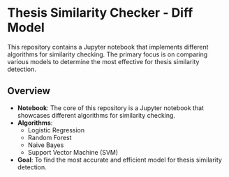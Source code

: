 
# Thesis Similarity Checker - Diff Model

This repository contains a Jupyter notebook that implements different algorithms for similarity checking. The primary focus is on comparing various models to determine the most effective for thesis similarity detection.

## Overview

- **Notebook**: The core of this repository is a Jupyter notebook that showcases different algorithms for similarity checking.
- **Algorithms**:
  - Logistic Regression
  - Random Forest
  - Naive Bayes
  - Support Vector Machine (SVM)
- **Goal**: To find the most accurate and efficient model for thesis similarity detection.
